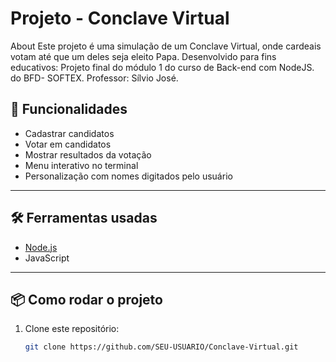 # Projeto -  Conclave Virtual
About Este projeto é uma simulação de um Conclave Virtual, onde cardeais votam até que um deles seja eleito Papa. Desenvolvido para fins educativos: Projeto final do módulo 1 do curso de Back-end com NodeJS. do BFD- SOFTEX. Professor: Sílvio José.

## 🚀 Funcionalidades
- Cadastrar candidatos
- Votar em candidatos
- Mostrar resultados da votação
- Menu interativo no terminal
- Personalização com nomes digitados pelo usuário

---

## 🛠️ Ferramentas usadas
- [Node.js](https://nodejs.org/)  
- JavaScript  
---

## 📦 Como rodar o projeto

1. Clone este repositório:
   ```bash
   git clone https://github.com/SEU-USUARIO/Conclave-Virtual.git
